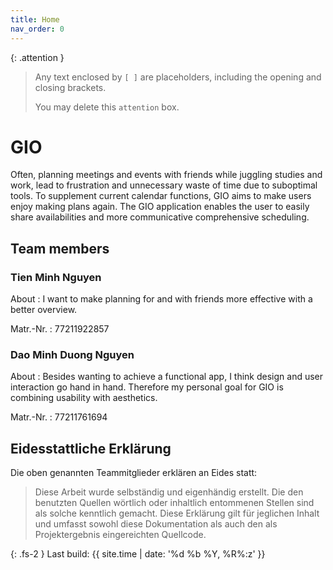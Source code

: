 ```yaml
---
title: Home
nav_order: 0
---
```


{: .attention }
> Any text enclosed by `[ ]` are placeholders, including the opening and closing brackets.
>
> You may delete this `attention` box.

# GIO

Often, planning meetings and events with friends while juggling studies and work, lead to frustration and unnecessary waste of time due to suboptimal tools. To supplement current calendar functions, GIO aims to make users enjoy making plans again. The GIO application enables the user to easily share availabilities and more communicative comprehensive scheduling.

## Team members

### Tien Minh Nguyen

About
: I want to make planning for and with friends more effective with a better overview.

Matr.-Nr.
: 77211922857

### Dao Minh Duong Nguyen

About
: Besides wanting to achieve a functional app, I think design and user interaction go hand in hand. Therefore my personal goal for GIO is combining usability with aesthetics.

Matr.-Nr.
: 77211761694

## Eidesstattliche Erklärung

Die oben genannten Teammitglieder erklären an Eides statt:

> Diese Arbeit wurde selbständig und eigenhändig erstellt. Die den benutzten Quellen wörtlich oder inhaltlich entommenen Stellen sind als solche kenntlich gemacht. Diese Erklärung gilt für jeglichen Inhalt und umfasst sowohl diese Dokumentation als auch den als Projektergebnis eingereichten Quellcode.

{: .fs-2 }
Last build: {{ site.time | date: '%d %b %Y, %R%:z' }}
